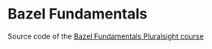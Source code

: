 # Bazel Fundamentals

Source code of the [Bazel Fundamentals Pluralsight course](https://www.pluralsight.com/courses/bazel-fundamentals)
